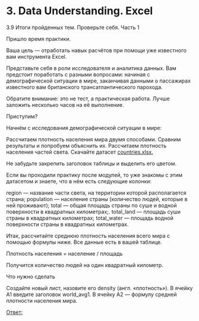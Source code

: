 # 3. Data Understanding. Excel

3.9 Итоги пройденных тем. Проверьте себя. Часть 1

Пришло время практики. 

Ваша цель — отработать навык расчётов при помощи уже известного вам инструмента Excel.

Представьте себя в роли исследователя и аналитика данных. Вам предстоит поработать с разными вопросами: начиная с демографической ситуации в мире, заканчивая данными о пассажирах известного вам британского трансатлантического парохода. 

Обратите внимание: это не тест, а практическая работа. Лучше заложить несколько часов на её выполнение.

Приступим? 

Начнём с исследования демографической ситуации в мире:

Рассчитаем плотность населения мира двумя способами.
Сравним результаты и попробуем объяснить их.
Рассчитаем плотность населения частей света.
Скачайте датасет [countries.xlsx.](https://github.com/UzunDemir/uzundemir.github.io/blob/master/other_files/%D0%9A%D0%BE%D0%BF%D0%B8%D1%8F%20countries.xlsx)

Не забудьте закрепить заголовок таблицы и выделить его цветом.

Если вы проходили практику после модулей, то уже знакомы с этим датасетом и знаете, что в нём есть следующие колонки:

region — название части света, на территории которой располагается страна;
population — население страны (количество людей, которые в ней проживают);
total — общая площадь страны по суше и водной поверхности в квадратных километрах;.
total_land — площадь суши страны в квадратных километрах;
total_water — площадь водной поверхности страны в квадратных километрах.

Итак, рассчитайте среднюю плотность населения всего мира с помощью формулы ниже. Все данные есть в вашей таблице.

Плотность населения = население / площадь


Получится количество людей на один квадратный километр.



Что нужно сделать

Создайте новый лист, назовите его density (англ. «плотность»).
В ячейку A1 введите заголовок world_avg1.
В ячейку A2 — формулу средней плотности населения мира. 

[Ответ:](https://github.com/UzunDemir/uzundemir.github.io/blob/master/other_pages/answer_1.md)
